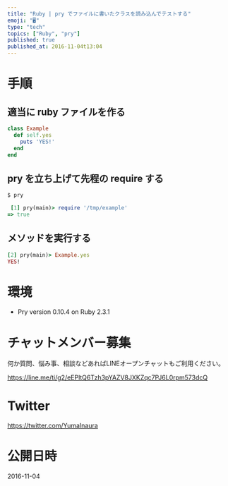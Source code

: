 ```yaml
---
title: "Ruby | pry でファイルに書いたクラスを読み込んでテストする"
emoji: "🖥"
type: "tech"
topics: ["Ruby", "pry"]
published: true
published_at: 2016-11-04t13:04
---
```


# 手順

## 適当に ruby ファイルを作る

```rb:/tmp/example.rb
class Example
  def self.yes
    puts 'YES!'
  end
end
```

## pry を立ち上げて先程の require する

```bash
$ pry
```

```rb
 [1] pry(main)> require '/tmp/example'
=> true
```

## メソッドを実行する

```rb
[2] pry(main)> Example.yes
YES!
```

# 環境

- Pry version 0.10.4 on Ruby 2.3.1








<!-- Update From Qiita API -->

# チャットメンバー募集


何か質問、悩み事、相談などあればLINEオープンチャットもご利用ください。

https://line.me/ti/g2/eEPltQ6Tzh3pYAZV8JXKZqc7PJ6L0rpm573dcQ





# Twitter


https://twitter.com/YumaInaura


<!-- Update From Qiita API -->



# 公開日時

2016-11-04
